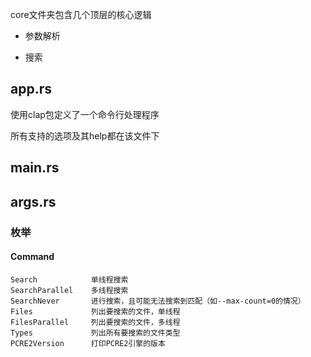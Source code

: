 core文件夹包含几个顶层的核心逻辑

* 参数解析

* 搜索

## app.rs

使用clap包定义了一个命令行处理程序

所有支持的选项及其help都在该文件下

## main.rs

## args.rs

### 枚举

#### Command

```
Search            单线程搜索
SearchParallel    多线程搜索
SearchNever       进行搜索，且可能无法搜索到匹配（如--max-count=0的情况）
Files             列出要搜索的文件，单线程
FilesParallel     列出要搜索的文件，多线程
Types             列出所有要搜索的文件类型
PCRE2Version      打印PCRE2引擎的版本
```
